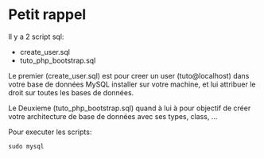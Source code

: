 # Petit rappel

Il y a 2 script sql:
  - create_user.sql
  - tuto_php_bootstrap.sql

Le premier (create_user.sql) est pour creer un user (tuto@localhost) dans votre base de données MySQL installer sur votre machine, et lui attribuer le droit sur toutes les bases de données.

Le Deuxieme (tuto_php_bootstrap.sql) quand à lui à pour objectif de créer votre architecture de base de données avec ses types, class, ...

Pour executer les scripts:
```
sudo mysql
```

```
```